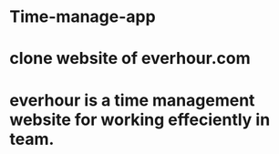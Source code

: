 # Time-manage-app
# clone website of everhour.com
# everhour is a time management website for working effeciently in team.
